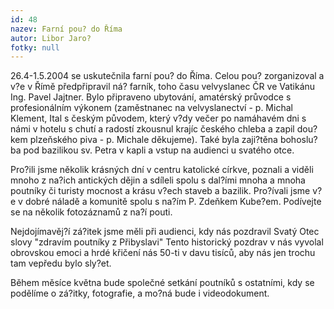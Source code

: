 ```yaml
---
id: 48
nazev: Farní pou? do Říma
autor: Libor Jaro?
fotky: null
---
```

26.4-1.5.2004 se uskutečnila farní pou? do Říma. Celou pou? zorganizoval a v?e v Římě předpřipravil ná? farník, toho času velvyslanec ČR ve Vatikánu Ing. Pavel Jajtner. Bylo připraveno ubytování, amatérský průvodce s profesionálním výkonem (zaměstnanec na velvyslanectví - p. Michal Klement, Ital s českým původem, který v?dy večer po namáhavém dni s námi v hotelu s chutí a radostí zkousnul krajíc českého chleba a zapil dou?kem plzeňského piva - p. Michale děkujeme). Také byla zaji?těna bohoslu?ba pod bazilikou sv. Petra v kapli a vstup na audienci u svatého otce.<p>
Pro?ili jsme několik krásných dní v centru katolické církve, poznali a viděli mnoho z na?ich antických dějin a sdíleli spolu s dal?ími mnoha a mnoha poutníky či turisty mocnost a krásu v?ech staveb a bazilik. Pro?ívali jsme v?e v dobré náladě a komunitě spolu s na?ím P. Zdeňkem Kube?em. Podívejte se na několik fotozáznamů z na?í pouti.<p>
Nejdojímavěj?í zá?itek jsme měli při audienci, kdy nás pozdravil Svatý Otec slovy "zdravím poutníky z Přibyslavi" Tento historický pozdrav v nás vyvolal obrovskou emoci a hrdé křičení nás 50-ti v davu tisíců, aby nás jen trochu tam vepředu bylo sly?et.<p>
Během měsíce května bude společné setkání poutníků s ostatními, kdy se podělíme o zá?itky, fotografie, a mo?ná bude i videodokument. 
